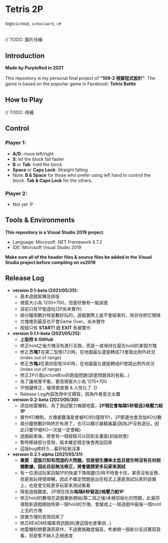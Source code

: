 Tetris 2P
===
###### tags:`GitHub`, `schoolwork`, `c#`

// TODO: 圖片待補

## Introduction
**Made by PurpleRed in 2021**

This repository is my personal final project of **"109-2 視窗程式設計"**. The game is based on the popurlar game in Facebook: **Tetris Battle**


## How to Play
// TODO: 待補


## Control
### Player 1: 
* **A/D**: move left/right
* **S**: let the block fall faster
* **B** or **Tab**: hold the block
* **Space** or **Caps Lock**: Straight falling
* Note: **B & Space** for those who prefer using left hand to control the block. **Tab & Caps Lock** for the others.

### Player 2: 
* Not yet :P


## Tools & Environments
**This repository is a Visual Studio 2019 project.**
* Language: Microsoft .NET Framework 4.7.2
* IDE: Microsoft Visual Studio 2019

**Make sure all of the header files & source files be added in the Visual Studio project before compiling on vs2019**


## Release Log
* **version 0.1-beta (2021/05/25):**
    * 基本遊戲架構及排版
    * 視窗大小為 1200*700，但是好像有一點誤差
    * 目前只有1P能遊玩(2P尚未實作)
    * 兩分鐘倒數計時是數好玩的，遊戲實際上是不會結束的，除非你把它關掉
    * 方塊堆到最高也不會Game Over，尚未實作
    * 按鈕只有 **START!** 跟 **EXIT** 有被實作
* **version 0.1.1-beta (2021/05/25):**
    * **上版控 & GitHub**
    * 修正hold之後方塊沒有進行互換，而是一直保持在最先hold的某個方塊
    * 修正**方塊T**在第二型態(72)時，在地圖最左邊旋轉成73會跳出例外狀況(index out of range)
    * 修正**方塊J**在第四型態(64)時，在地圖最左邊旋轉成61會跳出例外狀況(index out of range)
    * 修正2P介面pictureBox的跑版問題(誤差問題真的有點...)
    * 為了讓視覺平衡，更改視窗大小為 1215*700
    * 1P按鍵修正，變得更直覺 & 人性化了 :D
    * Release Log內容改用中文撰寫，因為作者英文太爛
* **version 0.2-beta (2021/05/30):**
    * 添加地雷機制，為了測試壓力條跟地雷，**2P現在會每隔5秒發送2格壓力給1P**
    * 實作KO機制，方塊被疊滿是會被KO的(僅限1P)，2P那邊也會添加KO分數
    * 兩分鐘倒數計時終於有用了，也可以顯示誰輸誰贏(因為2P沒有遊玩，因此只要1P被KO一次就一定會輸)
    * 遊戲結束後，將會有一個按鈕可以回到主畫面(初始狀態)
    * 暫時移掉部分音效，版本確定穩定後會再加回來
    * 這版bug修好久...最好給我沒事
* **version 0.2.1-alpha (2021/05/31):**
    * **重要：這版已知有閃退的大問題，但是發生機率太低且發生時沒有任何相關數據，因此目前無法修正，將會邀請更多玩家來測試**
    * 有一位測試玩家回報1P的快速下降按鍵(S)時不時會卡住，甚至沒有反應，但是我玩得很順暢，因此不確定問題是出在程式上還是測試玩家的設備上，也是會交給更多玩家來測試看看
    * 降低遊戲難度，2P現在改為**每隔8秒發送2格壓力給1P**
    * 修正hold的數值在遊戲重新開始(第二局之後)未被初始化的問題，此漏洞導致新遊戲開始時第一個hold的方塊，會變成上一局遊戲中最後一個hold上去的方塊
    * 放置方塊的音效回來了
    * 修正README檔案資訊錯誤(連這個也會筆誤...)
    * 地雷機制想要還原原作，不過實施難度偏高，考慮開一個新分支試著寫寫看，但是暫不納入正規進度